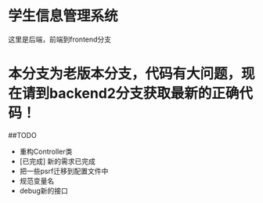 # 学生信息管理系统
这里是后端，前端到frontend分支

# 本分支为老版本分支，代码有大问题，现在请到backend2分支获取最新的正确代码！

##TODO
- 重构Controller类
- [已完成] 新的需求已完成
- 把一些psrf迁移到配置文件中
- 规范变量名
- debug新的接口
